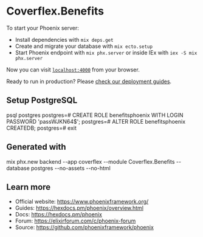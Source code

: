# Coverflex.Benefits

To start your Phoenix server:

  * Install dependencies with `mix deps.get`
  * Create and migrate your database with `mix ecto.setup`
  * Start Phoenix endpoint with `mix phx.server` or inside IEx with `iex -S mix phx.server`

Now you can visit [`localhost:4000`](http://localhost:4000) from your browser.

Ready to run in production? Please [check our deployment guides](https://hexdocs.pm/phoenix/deployment.html).

## Setup PostgreSQL

psql postgres
postgres=# CREATE ROLE benefitsphoenix WITH LOGIN PASSWORD 'passWJKN64$';
postgres=# ALTER ROLE benefitsphoenix CREATEDB;
postgres=# exit

## Generated with

mix phx.new backend --app coverflex --module Coverflex.Benefits --database postgres --no-assets --no-html

## Learn more

  * Official website: https://www.phoenixframework.org/
  * Guides: https://hexdocs.pm/phoenix/overview.html
  * Docs: https://hexdocs.pm/phoenix
  * Forum: https://elixirforum.com/c/phoenix-forum
  * Source: https://github.com/phoenixframework/phoenix
  
